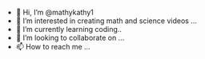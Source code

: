 - 👋 Hi, I’m @mathykathy1
- 👀 I’m interested in creating math and science videos ...
- 🌱 I’m currently learning coding..
- 💞️ I’m looking to collaborate on ...
- 📫 How to reach me ...

<!---
mathykathy1/mathykathy1 is a ✨ special ✨ repository because its `README.md` (this file) appears on your GitHub profile.
You can click the Preview link to take a look at your changes.
--->
